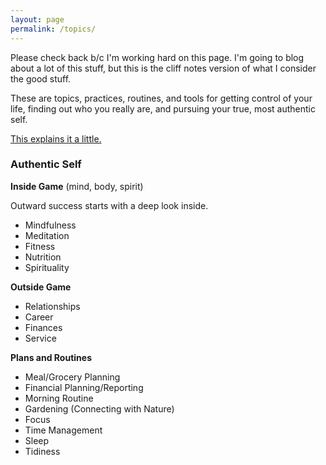 ```yaml
---
layout: page
permalink: /topics/
---
```

Please check back b/c I'm working hard on this page.  I'm going to blog about a lot of this stuff, but this is the cliff notes version of what I consider the good stuff.  

These are topics, practices, routines, and tools for getting control of your life, finding out who you really are, and pursuing your true, most authentic self.

[This explains it a little.](http://kevinwarrenlee.com/journal/insights/2015/02/12/journal-insights.html)

### Authentic Self

**Inside Game** (mind, body, spirit)

Outward success starts with a deep look inside.  

- Mindfulness
- Meditation
- Fitness
- Nutrition
- Spirituality

**Outside Game**

- Relationships
- Career
- Finances
- Service


**Plans and Routines**

- Meal/Grocery Planning
- Financial Planning/Reporting
- Morning Routine
- Gardening (Connecting with Nature)
- Focus
- Time Management
- Sleep
- Tidiness
